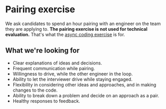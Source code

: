 # Pairing exercise

We ask candidates to spend an hour pairing with an engineer on the team they are applying to. **The pairing exercise is not used for technical evaluation.** That's what the [async coding exercise](software-engineer-coding-exercise.md) is for.

## What we're looking for

- Clear explanations of ideas and decisions.
- Frequent communication while pairing.
- Willingness to drive, while the other engineer in the loop.
- Ability to let the interviewer drive while staying engaged.
- Flexibility in considering other ideas and approaches, and in making changes to the code.
- Ability to break down a problem and decide on an approach as a pair.
- Healthy responses to feedback.
